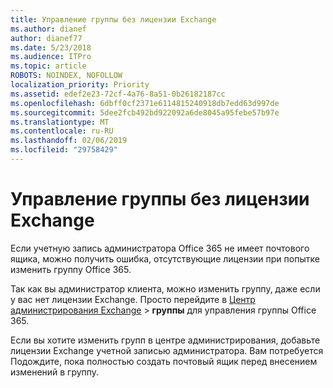 ```yaml
---
title: Управление группы без лицензии Exchange
ms.author: dianef
author: dianef77
ms.date: 5/23/2018
ms.audience: ITPro
ms.topic: article
ROBOTS: NOINDEX, NOFOLLOW
localization_priority: Priority
ms.assetid: edef2e23-72cf-4a76-8a51-0b26182187cc
ms.openlocfilehash: 6dbff0cf2371e6114815240918db7edd63d997de
ms.sourcegitcommit: 5dee2fcb492bd922092a6de8045a95febe57b97e
ms.translationtype: MT
ms.contentlocale: ru-RU
ms.lasthandoff: 02/06/2019
ms.locfileid: "29758429"
---
```

# <a name="manage-a-group-without-an-exchange-license"></a>Управление группы без лицензии Exchange

Если учетную запись администратора Office 365 не имеет почтового ящика, можно получить ошибка, отсутствующие лицензии при попытке изменить группу Office 365.
  
Так как вы администратор клиента, можно изменить группу, даже если у вас нет лицензии Exchange. Просто перейдите в [Центр администрирования Exchange](https://outlook.office365.com/ecp.aspx) \> **группы** для управления группы Office 365. 
  
Если вы хотите изменить групп в центре администрирования, добавьте лицензии Exchange учетной записью администратора. Вам потребуется Подождите, пока полностью создать почтовый ящик перед внесением изменений в группу.
  

